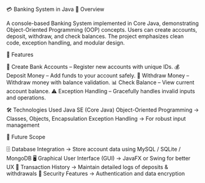 💳 Banking System in Java
📌 Overview

A console-based Banking System implemented in Core Java, demonstrating Object-Oriented Programming (OOP) concepts.
Users can create accounts, deposit, withdraw, and check balances.
The project emphasizes clean code, exception handling, and modular design.

🚀 Features

🏦 Create Bank Accounts – Register new accounts with unique IDs.
💰 Deposit Money – Add funds to your account safely.
💸 Withdraw Money – Withdraw money with balance validation.
📊 Check Balance – View current account balance.
⚠️ Exception Handling – Gracefully handles invalid inputs and operations.

🛠️ Technologies Used
Java SE (Core Java)
Object-Oriented Programming → Classes, Objects, Encapsulation
Exception Handling → For robust input management

🔮 Future Scope

🗄 Database Integration → Store account data using MySQL / SQLite / MongoDB
🖥 Graphical User Interface (GUI) → JavaFX or Swing for better UX
📜 Transaction History → Maintain detailed logs of deposits & withdrawals
🔐 Security Features → Authentication and data encryption



